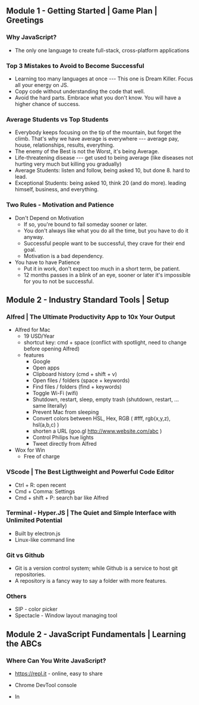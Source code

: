 

## Module 1 - Getting Started | Game Plan | Greetings



### Why JavaScript?

- The only one language to create full-stack, cross-platform applications



### Top 3 Mistakes to Avoid to Become Successful

- Learning too many languages at once --- This one is Dream Killer. Focus all your energy on JS.
- Copy code without understanding the code that well.
- Avoid the hard parts. Embrace what you don't know. You will have a higher chance of success.



### Average Students vs Top Students

* Everybody keeps focusing on the tip of the mountain, but forget the climb. That's why we have average is everywhere --- average pay, house, relationships, results, everything.
* The enemy of the Best is not the Worst, it's being Average.
* Life-threatening disease --- get used to being average (like diseases not hurting very much but killing you gradually)
* Average Students: listen and follow, being asked 10, but done 8. hard to lead.
* Exceptional Students: being asked 10, think 20 (and do more). leading himself, business, and everything.



### Two Rules - Motivation and Patience

* Don't Depend on Motivation
  * If so, you're bound to fail someday sooner or later.
  * You don't always like what you do all the time, but you have to do it anyway.
  * Successful people want to be successful, they crave for their end goal.
  * Motivation is a bad dependency.
* You have to have Patience
  * Put it in work, don't expect too much in a short term, be patient.
  * 12 months passes in a blink of an eye, sooner or later it's impossible for you to not be successful.



## Module 2 - Industry Standard Tools | Setup



### Alfred | The Ultimate Productivity App to 10x Your Output

- Alfred for Mac
  - 19 USD/Year
  - shortcut key: cmd + space (conflict with spotlight, need to change before opening Alfred)
  - features
    - Google
    - Open apps
    - Clipboard history (cmd + shift + v)
    - Open files / folders (space + keywords)
    - Find files / folders (find + keywords)
    - Toggle Wi-Fi (wifi)
    - Shutdown, restart, sleep, empty trash (shutdown, restart, ... same literally)
    - Prevent Mac from sleeping
    - Convert colors between HSL, Hex, RGB ( #fff, rgb(x,y,z), hsl(a,b,c) )
    - shorten a URL (goo.gl http://www.website.com/abc )
    - Control Philips hue lights
    - Tweet directly from Alfred
- Wox for Win
  - Free of charge



### VScode | The Best Ligthweight and Powerful Code Editor

- Ctrl + R: open recent
- Cmd + Comma: Settings
- Cmd + shift + P: search bar like Alfred



### Terminal - Hyper.JS | The Quiet and Simple Interface with Unlimited Potential

* Built by electron.js
* Linux-like command line



### Git vs Github

* Git is a version control system; while Github is a service to host git repositories.
* A repository is a fancy way to say a folder with more features.



### Others

* SIP - color picker
* Spectacle - Window layout managing tool





## Module 2 - JavaScript Fundamentals | Learning the ABCs



### Where Can You Write JavaScript?

- https://repl.it - online, easy to share

- Chrome DevTool console
- In <script> tag in a html file
- linked external JS file
- In Node.js etc.



### Primitive Data Types

- String, Number, Boolean, Object, Null, Undefined, Symbol



### Variables

* To avoid repetitions
* camel naming
* make it descriptive



### If Statements

```js
var num = 0;
if (num > 0) {
  console.log('Positive');
} else if (num < 0) {
  console.log('Naegative');
} else {
    console.log('Zero');
}
```



### Comparison and Logical Operators

- 比较运算符（>、>=、==、===、<、<= ）
- 逻辑运算符（ &&、||、! ）



### For Loops

```js
for (statement 1; statement 2; statement 3) {
    code block to be executed
}

for (start point; condition; increment/decrement) {
    code block to be executed;
}
```



### While Loops

```js
var i = 0;
var total = 0;
while (i < 100) {
  console.log("Hello " + i);
  total += i;
  i+=1;
}
console.log(total);

```



> for loop 用于确定次数的循环；
>
> while loop 常用于不确定次数的循环，实时做条件监测；



### Functions

> Variables store data;
>
> Functions store actions.

```js
function sum (a, b) {
    return a + b;
}

function signChecker (num) {
    var result = null;
    if (num > 0) {
        result = "Positive";
    } else if (num < 0) {
        result = "Negative";
    } else {
        result = "ZERO";
    }
    return result;
}

console.log(sum(1, 2));	// 3
console.log(signCheck(-1)); // Negative
```



### Scope - Global, Local, and Block

```js
// Global variable
var fullName = 'John Doe';
console.log(fullName);

// Local variable: a variable defined inside a function
function f () {
    var num = 88;
    console.log(num);  
};
f();	// 88

console.log(num);  // referneceError: num is not defined

// Block scope: defined by let or const, and quoted by curly brackets
let result = 'good';
const myName = 'John Doe';
```



> Whenever you have chance to use `const`, use `const`,
>
> whenever you can't, use `let`



### Objects

```js
const person = {
    eyes: 2,
    legs: 2,
    language: "English",
    speak: function () {	// a function in an object is called a method
        return "Hi"
    }
}

// How to access an object?
// dot notation:
person.eyes;
person.legs;
person.speak();	// Hi

// OR, bracket notation:
person["eyes"];
person["legs"];
person["language"];


```



### Arrays

```js
let fruits = ["mango", "cherry", "apple", true, false, 33, 3.14, [1,2,3], {a: "apple", b: "ball"}];
console.log(fruits[0]);	// mango
```

* Differences between Arrays and Objects:
  * An array is accessed by index, an object by its key / property;
  * Order matters in an array, but not in an object;





## Module 2 - Algorithmic Challenges



### Intro to Algorithmic Challenges Module

- People always stuck here and skip over and take a shortcut
- You will understand tutorials and projects better if go over basic algorithm problem solving skillset, click a lot faster and register
- Prepare you go into any situation and understand it better, faster
- gonna be tough, lonely, mentally draining, isolation, but you have to go through that, just give you boost, try to solve different problems on code challenge website.
- painful moments gonna click, register; lonely journey you have to go through



### Built-in Methods and Properties

- http://htmlcheatsheet.com/js/



### Count Vowels

> Return the number (count) of vowels in the given string.
>
> We will consider a, e, i, o, u as vowels for this Kata.
>
> The input string will only consist of lower case letters and/or spaces.



